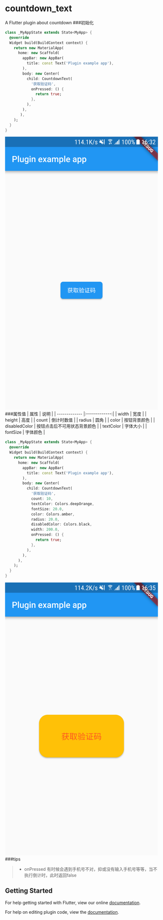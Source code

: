 # countdown_text

A Flutter plugin about countdown
###初始化
```dart
class _MyAppState extends State<MyApp> {
  @override
  Widget build(BuildContext context) {
    return new MaterialApp(
      home: new Scaffold(
        appBar: new AppBar(
          title: const Text('Plugin example app'),
        ),
        body: new Center(
          child: CountdownText(
            '获取验证码',
            onPressed: () {
              return true;
            },
          ),
        ),
       ),
    );
  }
}
```
![picture](https://github.com/KevinRoy/countdown_text/blob/master/screenshots/screen1.png)
###属性值
| 属性        | 说明           |
| ------------- |:-------------:|
| width      | 宽度 |
| height | 高度 |
| count | 倒计时数值 |
| radius | 圆角  |
| color | 按钮背景颜色 |
| disabledColor | 按钮点击后不可用状态背景颜色 |
| textColor | 字体大小 |
| fontSize | 字体颜色 |



```dart
class _MyAppState extends State<MyApp> {
  @override
  Widget build(BuildContext context) {
    return new MaterialApp(
      home: new Scaffold(
        appBar: new AppBar(
          title: const Text('Plugin example app'),
        ),
        body: new Center(
          child: CountdownText(
            '获取验证码',
            count: 10,
            textColor: Colors.deepOrange,
            fontSize: 20.0,
            color: Colors.amber,
            radius: 20.0,
            disabledColor: Colors.black,
            width: 200.0,
            onPressed: () {
              return true;
            },
          ),
        ),
      ),
    );
  }
}
```
![picture](https://github.com/KevinRoy/countdown_text/blob/master/screenshots/screen2.png)
###tips
> * onPressed 有时候会遇到手机号不对，抑或没有输入手机号等等，当不执行倒计时，此时返回false

## Getting Started

For help getting started with Flutter, view our online
[documentation](https://flutter.io/).

For help on editing plugin code, view the [documentation](https://flutter.io/platform-plugins/#edit-code).